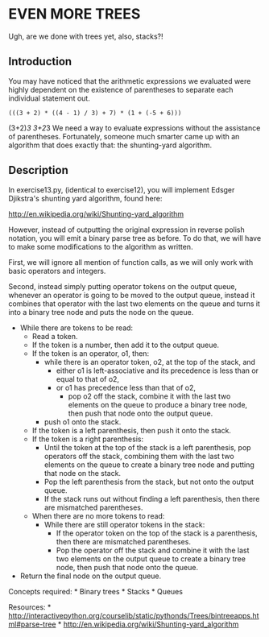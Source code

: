 EVEN MORE TREES
=======

Ugh, are we done with trees yet, also, stacks?!

Introduction
-------
You may have noticed that the arithmetic expressions we evaluated were highly
dependent on the existence of parentheses to separate each individual statement
out.

    (((3 + 2) * ((4 - 1) / 3) + 7) * (1 + (-5 + 6)))
(3+2)*3
3+2*3
We need a way to evaluate expressions without the assistance of parentheses.
Fortunately, someone much smarter came up with an algorithm that does exactly
that: the shunting-yard algorithm.

Description
-------
In exercise13.py, (identical to exercise12), you will implement Edsger
Djikstra's shunting yard algorithm, found here:

http://en.wikipedia.org/wiki/Shunting-yard_algorithm

However, instead of outputting the original expression in reverse polish
notation, you will emit a binary parse tree as before. To do that, we will have
to make some modifications to the algorithm as written.

First, we will ignore all mention of function calls, as we will only work with
basic operators and integers.

Second, instead simply putting operator tokens on the output queue, whenever an
operator is going to be moved to the output queue, instead it combines that
operator with the last two elements on the queue and turns it into a binary tree
node and puts the node on the queue.

* While there are tokens to be read:
    * Read a token.
    * If the token is a number, then add it to the output queue.
    * If the token is an operator, o1, then:
        * while there is an operator token, o2, at the top of the stack, and
          - either o1 is left-associative and its precedence is less than or equal to that of o2,
          - or o1 has precedence less than that of o2,
            * pop o2 off the stack, combine it with the last two elements on
              the queue to produce a binary tree node, then push that node onto
              the output queue.
        * push o1 onto the stack.
    * If the token is a left parenthesis, then push it onto the stack.
    * If the token is a right parenthesis:
        * Until the token at the top of the stack is a left parenthesis, 
          pop operators off the stack, combining them with the last 
          two elements on the queue to create a binary tree node and putting
          that node on the stack.
        * Pop the left parenthesis from the stack, but not onto the output queue.
        * If the stack runs out without finding a left parenthesis, 
          then there are mismatched parentheses.
    * When there are no more tokens to read:
        * While there are still operator tokens in the stack:
            * If the operator token on the top of the stack is a parenthesis, 
              then there are mismatched parentheses.
            * Pop the operator off the stack and combine it with the last two
              elements on the output queue to create a binary tree node, then
              push that node onto the queue.
* Return the final node on the output queue.

Concepts required:
    * Binary trees
    * Stacks
    * Queues

Resources:
    * http://interactivepython.org/courselib/static/pythonds/Trees/bintreeapps.html#parse-tree
    * http://en.wikipedia.org/wiki/Shunting-yard_algorithm

